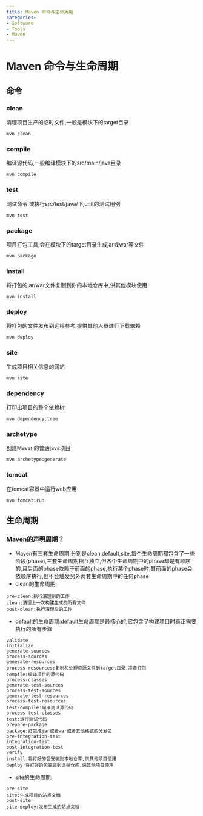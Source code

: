 ```yaml
---
title: Maven 命令与生命周期
categories:
- Software
- Tools
- Maven
---
```

# Maven 命令与生命周期

## 命令

### clean

清理项目生产的临时文件,一般是模块下的target目录

```
mvn clean
```

### compile

编译源代码,一般编译模块下的src/main/java目录

```
mvn compile
```

### test

测试命令,或执行src/test/java/下junit的测试用例

```
mvn test
```

### package

项目打包工具,会在模块下的target目录生成jar或war等文件

```
mvn package
```

### install

将打包的jar/war文件复制到你的本地仓库中,供其他模块使用

```
mvn install
```

### deploy

将打包的文件发布到远程参考,提供其他人员进行下载依赖

```
mvn deploy
```

### site

生成项目相关信息的网站

```
mvn site
```

### dependency

打印出项目的整个依赖树

```
mvn dependency:tree
```

### archetype

创建Maven的普通java项目

```
mvn archetype:generate
```

### tomcat

在tomcat容器中运行web应用

```
mvn tomcat:run
```

## 生命周期

### Maven的声明周期？

- Maven有三套生命周期,分别是clean,default,site,每个生命周期都包含了一些阶段(phase),三套生命周期相互独立,但各个生命周期中的phase却是有顺序的,且后面的phase依赖于前面的phase,执行某个phase时,其前面的phase会依顺序执行,但不会触发另外两套生命周期中的任何phase
- clean的生命周期:

```
pre-clean:执行清理前的工作
clean:清理上一次构建生成的所有文件
post-clean:执行清理后的工作
```

- default的生命周期:default生命周期是最核心的,它包含了构建项目时真正需要执行的所有步骤

```
validate
initialize
generate-sources
process-sources
generate-resources
process-resources:复制和处理资源文件到target目录,准备打包
compile:编译项目的源代码
process-classes
generate-test-sources
process-test-sources
generate-test-resources
process-test-resources
test-compile:编译测试源代码
process-test-classes
test:运行测试代码
prepare-package
package:打包成jar或者war或者其他格式的分发包
pre-integration-test
integration-test
post-integration-test
verify
install:将打好的包安装到本地仓库,供其他项目使用
deploy:将打好的包安装到远程仓库,供其他项目使用
```

- site的生命周期:

```
pre-site
site:生成项目的站点文档
post-site
site-deploy:发布生成的站点文档
```